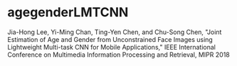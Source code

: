 # agegenderLMTCNN
Jia-Hong Lee, Yi-Ming Chan, Ting-Yen Chen, and Chu-Song Chen, "Joint Estimation of Age and Gender from Unconstrained Face Images using Lightweight Multi-task CNN for Mobile Applications," IEEE International Conference on Multimedia Information Processing and Retrieval, MIPR 2018
